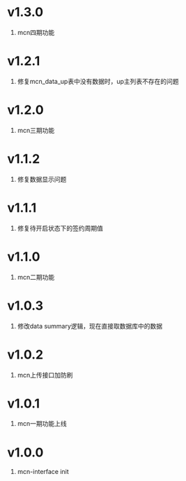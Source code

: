 # v1.3.0
1. mcn四期功能

# v1.2.1
1. 修复mcn_data_up表中没有数据时，up主列表不存在的问题

# v1.2.0
1. mcn三期功能

# v1.1.2
1. 修复数据显示问题

# v1.1.1
1. 修复待开启状态下的签约周期值

# v1.1.0
1. mcn二期功能

# v1.0.3
1. 修改data summary逻辑，现在直接取数据库中的数据

# v1.0.2
1. mcn上传接口加防刷  

# v1.0.1
1. mcn一期功能上线

# v1.0.0
1. mcn-interface init  
